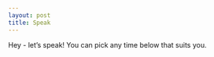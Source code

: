 ```yaml
---
layout: post
title: Speak
---
```


Hey - let’s speak!
You can pick any time below that suits you.

<script>window.SavvyCal=window.SavvyCal||function(){(SavvyCal.q=SavvyCal.q||[]).push(arguments)};</script>
<script async src="https://embed.savvycal.com/v1/embed.js"></script>
<script>
  SavvyCal('init', {
	widget: {
    enabled: true,
    link: 'asw/chat',
    prompt: 'Schedule a time'
     }
  });
</script>

